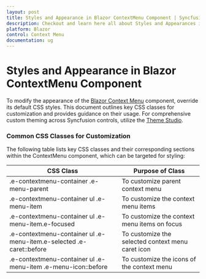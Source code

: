 ```yaml
---
layout: post
title: Styles and Appearance in Blazor ContextMenu Component | Syncfusion
description: Checkout and learn here all about Styles and Appearances in Syncfusion Blazor ContextMenu component and more.
platform: Blazor
control: Context Menu
documentation: ug
---
```


# Styles and Appearance in Blazor ContextMenu Component

To modify the appearance of the [Blazor Context Menu](https://www.syncfusion.com/blazor-components/blazor-context-menu) component, override its default CSS styles. This document outlines key CSS classes for customization and provides guidance on their usage. For comprehensive custom theming across Syncfusion controls, utilize the [Theme Studio](https://blazor.syncfusion.com/themestudio/?theme=bootstrap5).

### Common CSS Classes for Customization

The following table lists key CSS classes and their corresponding sections within the ContextMenu component, which can be targeted for styling:

| CSS Class | Purpose of Class |
| ----- | ----- |
| .e-contextmenu-container .e-menu-parent | To customize parent context menu |
| .e-contextmenu-container ul .e-menu-item | To customize the context menu items |
| .e-contextmenu-container ul .e-menu-item.e-focused | To customize the context menu items on focus |
| .e-contextmenu-container ul .e-menu-item.e-selected .e-caret::before | To customize the selected context menu caret icon |
| .e-contextmenu-container ul .e-menu-item .e-menu-icon::before | To customize the icons of the context menu |